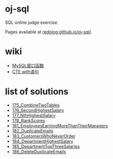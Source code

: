 # oj-sql
SQL online judge exercise.

Pages available at [redolog.github.io/oj-sql/](https://redolog.github.io/oj-sql/).

# wiki
- [MySQL窗口函数](/wiki/WindowFunction.md)
- [CTE with语句](/wiki/WithCTE.md)

# list of solutions
- [175_CombineTwoTables](/leetcode/175_CombineTwoTables.md)
- [176_SecondHighestSalary](/leetcode/176_SecondHighestSalary.md)
- [177_NthHighestSalary](/leetcode/177_NthHighestSalary.md)
- [178_RankScores](/leetcode/178_RankScores.md)
- [181_EmployeesEarningMoreThanTheirManagers](/leetcode/181_EmployeesEarningMoreThanTheirManagers.md)
- [182_DuplicateEmails](/leetcode/182_DuplicateEmails.md)
- [183_CustomersWhoNeverOrder](/leetcode/183_CustomersWhoNeverOrder.md)
- [184_DepartmentHighestSalary](/leetcode/184_DepartmentHighestSalary.md)
- [185_DepartmentTopThreeSalaries](/leetcode/185_DepartmentTopThreeSalaries.md)
- [186_DeleteDuplicateEmails](/leetcode/186_DeleteDuplicateEmails.md)

